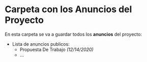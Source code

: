 # Carpeta con los Anuncios del Proyecto

En esta carpeta se va a guardar todos los **anuncios** del proyecto:

* Lista de anuncios publicos:
  * Propuesta De Trabajo _(12/14/2020)_
  * ...
